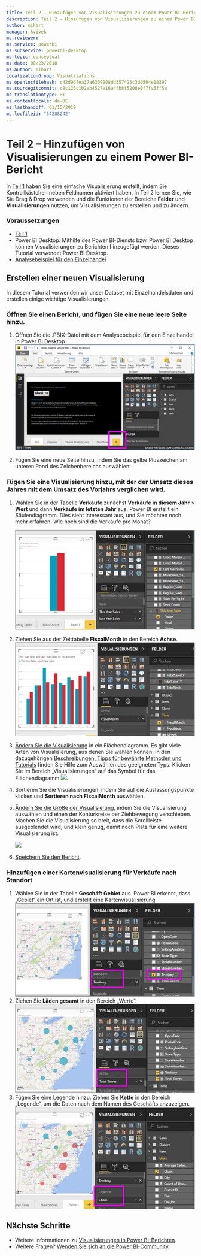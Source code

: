 ```yaml
---
title: Teil 2 – Hinzufügen von Visualisierungen zu einem Power BI-Bericht
description: Teil 2 – Hinzufügen von Visualisierungen zu einem Power BI-Bericht
author: mihart
manager: kvivek
ms.reviewer: ''
ms.service: powerbi
ms.subservice: powerbi-desktop
ms.topic: conceptual
ms.date: 08/23/2018
ms.author: mihart
LocalizationGroup: Visualizations
ms.openlocfilehash: c42d96fea37a6309908dd357425c3d0504e18397
ms.sourcegitcommit: c8c126c1b2ab4527a16a4fb8f5208e0f7fa5ff5a
ms.translationtype: HT
ms.contentlocale: de-DE
ms.lasthandoff: 01/15/2019
ms.locfileid: "54288242"
---
```

# <a name="part-2-add-visualizations-to-a-power-bi-report"></a>Teil 2 – Hinzufügen von Visualisierungen zu einem Power BI-Bericht
In [Teil 1](power-bi-report-add-visualizations-ii.md) haben Sie eine einfache Visualisierung erstellt, indem Sie Kontrollkästchen neben Feldnamen aktiviert haben.  In Teil 2 lernen Sie, wie Sie Drag &amp; Drop verwenden und die Funktionen der Bereiche **Felder** und **Visualisierungen** nutzen, um Visualisierungen zu erstellen und zu ändern.

### <a name="prerequisites"></a>Voraussetzungen
- [Teil 1](power-bi-report-add-visualizations-ii.md)
- Power BI Desktop: Mithilfe des Power BI-Diensts bzw. Power BI Desktop können Visualisierungen zu Berichten hinzugefügt werden. Dieses Tutorial verwendet Power BI Desktop. 
- [Analysebeispiel für den Einzelhandel](http://download.microsoft.com/download/9/6/D/96DDC2FF-2568-491D-AAFA-AFDD6F763AE3/Retail%20Analysis%20Sample%20PBIX.pbix)

## <a name="create-a-new-visualization"></a>Erstellen einer neuen Visualisierung
In diesem Tutorial verwenden wir unser Dataset mit Einzelhandelsdaten und erstellen einige wichtige Visualisierungen.

### <a name="open-a-report-and-add-a-new-blank-page"></a>Öffnen Sie einen Bericht, und fügen Sie eine neue leere Seite hinzu.
1. Öffnen Sie die .PBIX-Datei mit dem Analysebeispiel für den Einzelhandel in Power BI Desktop. 
   ![](media/power-bi-report-add-visualizations-ii/power-bi-open-desktop.png)   

2. Fügen Sie eine neue Seite hinzu, indem Sie das gelbe Pluszeichen am unteren Rand des Zeichenbereichs auswählen.

### <a name="add-a-visualization-that-looks-at-this-years-sales-compared-to-last-year"></a>Fügen Sie eine Visualisierung hinzu, mit der der Umsatz dieses Jahres mit dem Umsatz des Vorjahrs verglichen wird.
1. Wählen Sie in der Tabelle **Verkäufe** zunächst **Verkäufe in diesem Jahr** > **Wert** und dann **Verkäufe im letzten Jahr** aus. Power BI erstellt ein Säulendiagramm.  Dies sieht interessant aus, und Sie möchten noch mehr erfahren. Wie hoch sind die Verkäufe pro Monat?  
   
   ![](media/power-bi-report-add-visualizations-ii/power-bi-barchart.png)
2. Ziehen Sie aus der Zeittabelle **FiscalMonth** in den Bereich **Achse**.  
   ![](media/power-bi-report-add-visualizations-ii/power-bi-month.png)
3. [Ändern Sie die Visualisierung](power-bi-report-change-visualization-type.md) in ein Flächendiagramm.  Es gibt viele Arten von Visualisierung, aus denen Sie wählen können. In den dazugehörigen [Beschreibungen, Tipps für bewährte Methoden und Tutorials](power-bi-visualization-types-for-reports-and-q-and-a.md) finden Sie Hilfe zum Auswählen des geeigneten Typs. Klicken Sie im Bereich „Visualisierungen“ auf das Symbol für das Flächendiagramm ![](media/power-bi-report-add-visualizations-ii/power-bi-areachart.png).
4. Sortieren Sie die Visualisierungen, indem Sie auf die Auslassungspunkte klicken und **Sortieren nach FiscalMonth** auswählen.
5. [Ändern Sie die Größe der Visualisierung](power-bi-visualization-move-and-resize.md), indem Sie die Visualisierung auswählen und einen der Konturkreise per Ziehbewegung verschieben. Machen Sie die Visualisierung so breit, dass die Scrollleiste ausgeblendet wird, und klein genug, damit noch Platz für eine weitere Visualisierung ist.
   
   ![](media/power-bi-report-add-visualizations-ii/pbi_part2_7b.png)
6. [Speichern Sie den Bericht](../service-report-save.md).

### <a name="add-a-map-visualization-that-looks-at-sales-by-location"></a>Hinzufügen einer Kartenvisualisierung für Verkäufe nach Standort
1. Wählen Sie in der Tabelle **Geschäft** **Gebiet** aus. Power BI erkennt, dass „Gebiet“ ein Ort ist, und erstellt eine Kartenvisualisierung.  
   ![](media/power-bi-report-add-visualizations-ii/power-bi-map.png)
2. Ziehen Sie **Läden gesamt** in den Bereich „Werte“.  
   ![](media/power-bi-report-add-visualizations-ii/power-bi-map2.png)
3. Fügen Sie eine Legende hinzu.  Ziehen Sie **Kette** in den Bereich „Legende“, um die Daten nach dem Namen des Geschäfts anzuzeigen.  
   ![](media/power-bi-report-add-visualizations-ii/power-bi-legend.png)

## <a name="next-steps"></a>Nächste Schritte
* Weitere Informationen zu [Visualisierungen in Power BI-Berichten](power-bi-report-visualizations.md).  
* Weitere Fragen? [Wenden Sie sich an die Power BI-Community](http://community.powerbi.com/)


